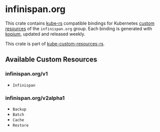 <!--
SPDX-FileCopyrightText: The kube-custom-resources-rs Authors
SPDX-License-Identifier: 0BSD
 -->

# infinispan.org

This crate contains [kube-rs](https://kube.rs/) compatible bindings for Kubernetes [custom resources](https://kubernetes.io/docs/tasks/extend-kubernetes/custom-resources/custom-resource-definitions/) of the `infinispan.org` group. Each binding is generated with [kopium](https://github.com/kube-rs/kopium), updated and released weekly.

This crate is part of [kube-custom-resources-rs](https://github.com/metio/kube-custom-resources-rs).

## Available Custom Resources

### infinispan.org/v1
- `Infinispan`
### infinispan.org/v2alpha1
- `Backup`
- `Batch`
- `Cache`
- `Restore`
